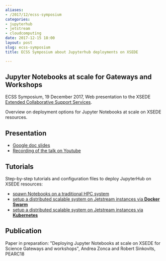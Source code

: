 ```yaml
---
aliases:
- /2017/12/ecss-symposium
categories:
- jupyterhub
- jetstream
- cloudcomputing
date: 2017-12-15 18:00
layout: post
slug: ecss-symposium
title: ECSS Symposium about Jupyterhub deployments on XSEDE

---
```


## Jupyter Notebooks at scale for Gateways and Workshops

ECSS Symposium, 19 December 2017, Web presentation to the XSEDE [Extended Collaborative Support Services](https://www.xsede.org/for-users/ecss).

Overview on deployment options for Jupyter Notebooks at scale on XSEDE resources.

## Presentation

* [Google doc slides](https://docs.google.com/presentation/d/1vxtRaeju7qWrb_RXcsh-m2lKEDZoFBCJE0SWOMi-wNo/edit?usp=sharing)
* [Recording of the talk on Youtube](https://www.youtube.com/watch?v=BE6tRuJtq8c)

## Tutorials

Step-by-step tutorials and configuration files to deploy JupyterHub on XSEDE resources:

* [spawn Notebooks on a traditional HPC system](https://zonca.github.io/2017/05/jupyterhub-hpc-batchspawner-ssh.html)
* [setup a distributed scalable system on Jetstream instances via **Docker Swarm**](https://zonca.github.io/2017/10/scalable-jupyterhub-docker-swarm-mode.html)
* [setup a distributed scalable system on Jetstream instances via **Kubernetes**](https://zonca.github.io/2017/12/scalable-jupyterhub-kubernetes-jetstream.html)

## Publication

Paper in preparation: "Deploying Jupyter Notebooks at scale on XSEDE for Science Gateways and workshops", Andrea Zonca and Robert Sinkovits, PEARC18
